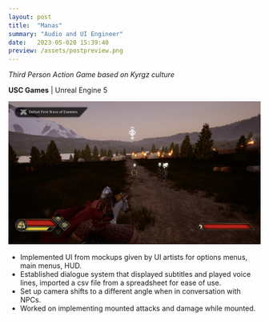 ```yaml
---
layout: post
title:  "Manas"
summary: "Audio and UI Engineer"
date:   2023-05-020 15:39:40
preview: /assets/postpreview.png
---
```


_Third Person Action Game based on Kyrgz culture_

**USC Games** | Unreal Engine 5


![Picture 1](/assets/manasarcher.png)

- Implemented UI from mockups given by UI artists for options menus, main menus, HUD.
- Established dialogue system that displayed subtitles and played voice lines, imported a csv file from a spreadsheet for ease of use.
- Set up camera shifts to a different angle when in conversation with NPCs.
- Worked on implementing mounted attacks and damage while mounted.
